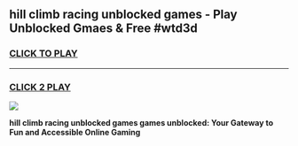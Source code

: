 
## hill climb racing unblocked games - Play Unblocked Gmaes & Free #wtd3d
<h3>
<a href="https://premium.freeplayer.one?title=hill_climb_racing_unblocked_games&ref=03M">CLICK TO PLAY</a></h3>
<hr>

<h3>
<a href="https://premium.freeplayer.one?title=hill_climb_racing_unblocked_games&ref=03M">CLICK 2 PLAY</a>
  
</h3>

<a href="https://premium.freeplayer.one?title=hill_climb_racing_unblocked_games&ref=03M"><img src="https://clearcache.store/games.png"></a>


**hill climb racing unblocked games games unblocked: Your Gateway to Fun and Accessible Online Gaming**
